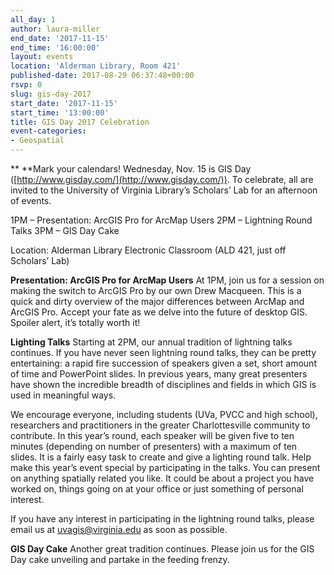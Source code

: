 ```yaml
---
all_day: 1
author: laura-miller
end_date: '2017-11-15'
end_time: '16:00:00'
layout: events
location: 'Alderman Library, Room 421'
published-date: 2017-08-29 06:37:48+00:00
rsvp: 0
slug: gis-day-2017
start_date: '2017-11-15'
start_time: '13:00:00'
title: GIS Day 2017 Celebration
event-categories:
- Geospatial
---
```













** **Mark your calendars! Wednesday, Nov. 15 is GIS Day ([http://www.gisday.com/](http://www.gisday.com/)). To celebrate, all are invited to the University of Virginia Library’s Scholars’ Lab for an afternoon of events.

1PM – Presentation: ArcGIS Pro for ArcMap Users
2PM – Lightning Round Talks
3PM – GIS Day Cake

Location: Alderman Library Electronic Classroom (ALD 421, just off Scholars’ Lab)

**Presentation: ArcGIS Pro for ArcMap Users**
At 1PM, join us for a session on making the switch to ArcGIS Pro by our own Drew Macqueen. This is a quick and dirty overview of the major differences between ArcMap and ArcGIS Pro. Accept your fate as we delve into the future of desktop GIS. Spoiler alert, it’s totally worth it!

**Lighting Talks**
Starting at 2PM, our annual tradition of lightning talks continues. If you have never seen lightning round talks, they can be pretty entertaining: a rapid fire succession of speakers given a set, short amount of time and PowerPoint slides. In previous years, many great presenters have shown the incredible breadth of disciplines and fields in which GIS is used in meaningful ways.

We encourage everyone, including students (UVa, PVCC and high school), researchers and practitioners in the greater Charlottesville community to contribute. In this year’s round, each speaker will be given five to ten minutes (depending on number of presenters) with a maximum of ten slides. It is a fairly easy task to create and give a lighting round talk. Help make this year’s event special by participating in the talks. You can present on anything spatially related you like. It could be about a project you have worked on, things going on at your office or just something of personal interest.

If you have any interest in participating in the lightning round talks, please email us at uvagis@virginia.edu as soon as possible.

**GIS Day Cake**
Another great tradition continues. Please join us for the GIS Day cake unveiling and partake in the feeding frenzy.













